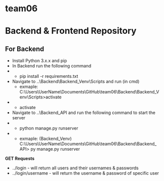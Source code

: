 # team06
# Backend & Frontend Repository 

## **For Backend** 
 - Install Python 3.x.x and pip
 - In Backend run the following command 
 - - pip install -r requirements.txt
 - Navigate to ..\Backend\Backend_Venv\Scripts and run (in cmd) 
     - exmaple:  C:\Users\UserName\Documents\GitHub\team06\Backend\Backend_Venv\Scripts>activate
- - activate 
- Navigate to ..\Backend_API and run the following command to start the server
- - python manage.py runserver
-  - exmaple: (Backend_Venv) C:\Users\UserName\Documents\GitHub\team06\Backend\Backend_API> py manage.py runserver

**GET Requests**
- ../login - will return all users and their usernames & passwords
- ../login/username - will return the username & password of specific user